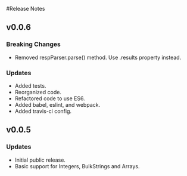#Release Notes

## v0.0.6

### Breaking Changes
- Removed respParser.parse() method. Use .results property instead.

### Updates
- Added tests.
- Reorganized code.
- Refactored code to use ES6.
- Added babel, eslint, and webpack.
- Added travis-ci config.

## v0.0.5

### Updates
- Initial public release.
- Basic support for Integers, BulkStrings and Arrays.